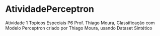# AtividadePerceptron
Atividade 1 Topicos Especiais P6 Prof. Thiago Moura, Classificação com Modelo Perceptron criado por Thiago Moura, usando Dataset Sintético
